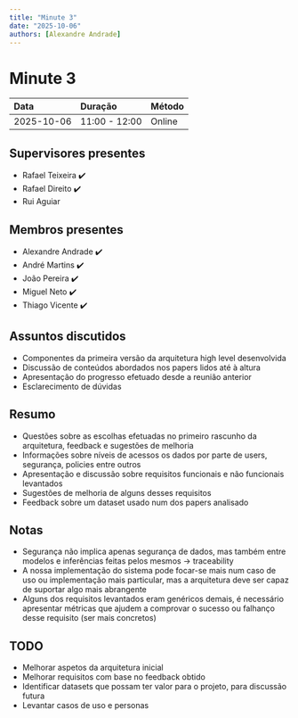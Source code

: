 ```yaml
---
title: "Minute 3"
date: "2025-10-06"
authors: [Alexandre Andrade]
---
```


# Minute 3

| **Data** | **Duração** | **Método** | 
|:----------|:------------|:-------------|
| 2025-10-06 | 11:00 - 12:00| Online |

## Supervisores presentes
- Rafael Teixeira ✔️
- Rafael Direito ✔️
- Rui Aguiar 

## Membros presentes
- Alexandre Andrade ✔️
- André Martins ✔️
- João Pereira ✔️
- Miguel Neto ✔️
- Thiago Vicente ✔️

## Assuntos discutidos
- Componentes da primeira versão da arquitetura high level desenvolvida
- Discussão de conteúdos abordados nos papers lidos até à altura
- Apresentação do progresso efetuado desde a reunião anterior
- Esclarecimento de dúvidas

## Resumo
- Questões sobre as escolhas efetuadas no primeiro rascunho da arquitetura, feedback e sugestões de melhoria
- Informações sobre níveis de acessos os dados por parte de users, segurança, policies entre outros
- Apresentação e discussão sobre requisitos funcionais e não funcionais levantados
- Sugestões de melhoria de alguns desses requisitos
- Feedback sobre um dataset usado num dos papers analisado

## Notas
- Segurança não implica apenas segurança de dados, mas também entre modelos e inferências feitas pelos mesmos -> traceability
- A nossa implementação do sistema pode focar-se mais num caso de uso ou implementação mais particular, mas a arquitetura deve ser capaz de suportar algo mais abrangente
- Alguns dos requisitos levantados eram genéricos demais, é necessário apresentar métricas que ajudem a comprovar o sucesso ou falhanço desse requisito (ser mais concretos)

## TODO
- Melhorar aspetos da arquitetura inicial
- Melhorar requisitos com base no feedback obtido
- Identificar datasets que possam ter valor para o projeto, para discussão futura
- Levantar casos de uso e personas
